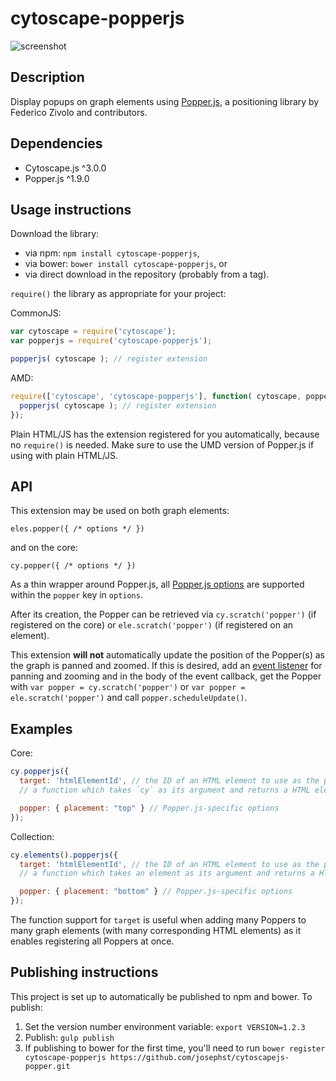 cytoscape-popperjs
================================================================================

![screenshot](https://cdn.rawgit.com/josephst/cytoscapejs-popper/master/screenshot.png)


## Description

Display popups on graph elements using [Popper.js](https://github.com/FezVrasta/popper.js/), a positioning library by Federico Zivolo and contributors.


## Dependencies

 * Cytoscape.js ^3.0.0
 * Popper.js ^1.9.0


## Usage instructions

Download the library:
 * via npm: `npm install cytoscape-popperjs`,
 * via bower: `bower install cytoscape-popperjs`, or
 * via direct download in the repository (probably from a tag).

`require()` the library as appropriate for your project:

CommonJS:
```js
var cytoscape = require('cytoscape');
var popperjs = require('cytoscape-popperjs');

popperjs( cytoscape ); // register extension
```

AMD:
```js
require(['cytoscape', 'cytoscape-popperjs'], function( cytoscape, popperjs ){
  popperjs( cytoscape ); // register extension
});
```

Plain HTML/JS has the extension registered for you automatically, because no `require()` is needed.
Make sure to use the UMD version of Popper.js if using with plain HTML/JS.


## API
This extension may be used on both graph elements:

`eles.popper({ /* options */ })`

and on the core:

`cy.popper({ /* options */ })`

As a thin wrapper around Popper.js, all [Popper.js options](https://popper.js.org/popper-documentation.html) are supported within the `popper` key in `options`.

After its creation, the Popper can be retrieved via `cy.scratch('popper')` (if registered on the core) or `ele.scratch('popper')` (if registered on an element).

This extension **will not** automatically update the position of the Popper(s) as the graph is panned and zoomed.
If this is desired, add an [event listener](http://js.cytoscape.org/#events) for panning and zooming and in the body of the event callback, get the Popper with `var popper = cy.scratch('popper')` or `var popper = ele.scratch('popper')` and call `popper.scheduleUpdate()`.

## Examples

Core:

```js
cy.popperjs({
  target: 'htmlElementId', // the ID of an HTML element to use as the popper; or,
  // a function which takes `cy` as its argument and returns a HTML element ID

  popper: { placement: "top" } // Popper.js-specific options
});
```

Collection:

```js
cy.elements().popperjs({
  target: 'htmlElementId', // the ID of an HTML element to use as the popper; or,
  // a function which takes an element as its argument and returns a HTML element ID

  popper: { placement: "bottom" } // Popper.js-specific options
});
```

The function support for `target` is useful when adding many Poppers to many graph elements (with many corresponding HTML elements) as it enables registering all Poppers at once.


## Publishing instructions

This project is set up to automatically be published to npm and bower.  To publish:

1. Set the version number environment variable: `export VERSION=1.2.3`
1. Publish: `gulp publish`
1. If publishing to bower for the first time, you'll need to run `bower register cytoscape-popperjs https://github.com/josephst/cytoscapejs-popper.git`
